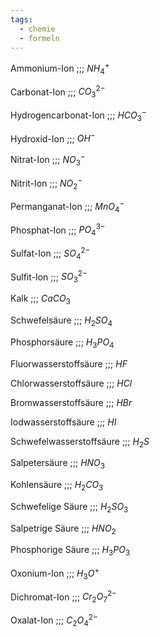 ```yaml
---
tags:
  - chemie
  - formeln
---
```

Ammonium-Ion ;;; $NH_4^+$

<!--SR:!2024-07-03,4,278-->

Carbonat-Ion ;;; $CO_3^{2-}$


Hydrogencarbonat-Ion ;;; $HCO_3^-$

<!--SR:!2024-07-01,3,262-->

Hydroxid-Ion ;;; $OH^-$

<!--SR:!2024-07-03,4,278-->

Nitrat-Ion ;;; $NO_3^-$

<!--SR:!2024-07-03,3,242-->

Nitrit-Ion ;;; $NO_2^-$

<!--SR:!2024-07-02,4,270-->

Permanganat-Ion ;;; $MnO_4^-$

<!--SR:!2024-07-03,4,278-->

Phosphat-Ion ;;; $PO_4^{3-}$

<!--SR:!2024-07-03,4,278-->

Sulfat-Ion ;;; $SO_4^{2-}$

<!--SR:!2024-07-03,4,278-->

Sulfit-Ion ;;; $SO_3^{2-}$

<!--SR:!2024-07-02,4,270-->

Kalk ;;; $CaCO_3$

<!--SR:!2024-07-02,4,270-->

Schwefelsäure ;;; $H_2SO_4$

<!--SR:!2024-07-01,1,218-->

Phosphorsäure ;;; $H_3PO_4$

<!--SR:!2024-07-01,1,238-->

Fluorwasserstoffsäure ;;; $HF$

<!--SR:!2024-07-03,3,258-->

Chlorwasserstoffsäure ;;; $HCl$

<!--SR:!2024-07-02,4,270-->

Bromwasserstoffsäure ;;; $HBr$

<!--SR:!2024-07-02,3,258-->

Iodwasserstoffsäure ;;; $HI$

<!--SR:!2024-07-03,4,278-->

Schwefelwasserstoffsäure ;;; $H_2S$

<!--SR:!2024-07-01,2,242-->

Salpetersäure ;;; $HNO_3$


Kohlensäure ;;; $H_2CO_3$

<!--SR:!2024-07-04,4,278-->

Schwefelige Säure ;;; $H_2SO_3$

<!--SR:!2024-07-02,2,222-->

Salpetrige Säure ;;; $HNO_2$


Phosphorige Säure ;;; $H_3PO_3$

<!--SR:!2024-07-01,1,202-->

Oxonium-Ion ;;; $H_3O^+$

<!--SR:!2024-07-02,3,262-->

Dichromat-Ion ;;; $Cr_2O_7^{2-}$

<!--SR:!2024-07-02,4,270-->

Oxalat-Ion ;;; $C_2O_4^{2-}$

<!--SR:!2024-07-01,1,218-->
